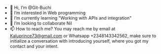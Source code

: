 - 👋 Hi, I’m @Git-Buchi
- 👀 I’m interested in Web programming
- 🌱 I’m currently learning "Working with APIs and integration"
- 💞️ I’m looking to collaborate Nil
- 📫 How to reach me? You may reach me by email at Kaluprince73@gmail.com or Whatsapp +2348143342562, make sure to initialize a conversation with introducing yourself, where you got my contact and your intent.

<!---
Git-Buchi/Git-Buchi is a ✨ special ✨ repository because its `README.md` (this file) appears on your GitHub profile.
You can click the Preview link to take a look at your changes.
--->
